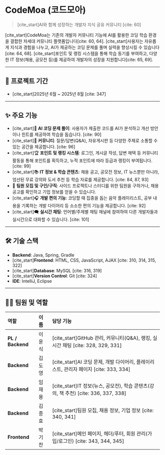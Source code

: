 # CodeMoa (코드모아)

> [cite_start]AI와 함께 성장하는 개발자 지식 공유 커뮤니티 [cite: 60]

[cite_start]CodeMoa는 기존의 개발자 커뮤니티 기능에 AI를 활용한 코딩 학습 환경을 결합한 차세대 커뮤니티 플랫폼입니다[cite: 60, 64]. [cite_start]사용자는 자유롭게 지식과 경험을 나누고, AI가 제공하는 코딩 문제를 풀며 실력을 향상시킬 수 있습니다[cite: 64, 68]. [cite_start]포인트 및 랭킹 시스템을 통해 학습 동기를 부여하고, 다양한 IT 정보(채용, 공모전 등)를 제공하여 개발자의 성장을 지원합니다[cite: 65, 69].

---

## 📅 프로젝트 기간

* [cite_start]2025년 6월 ~ 2025년 8월 [cite: 347]

---

## ✨ 주요 기능

* [cite_start]🤖 **AI 코딩 문제 풀이**: 사용자가 제출한 코드를 AI가 분석하고 개선 방안이나 힌트를 제공하여 학습을 돕습니다. [cite: 90]
* [cite_start]💬 **커뮤니티**: 질문/답변(Q&A), 자유게시판 등 다양한 주제로 소통할 수 있는 공간을 제공합니다. [cite: 96]
* [cite_start]🏆 **포인트 및 랭킹 시스템**: 로그인, 게시글 작성, 답변 채택 등 커뮤니티 활동을 통해 포인트를 획득하고, 누적 포인트에 따라 등급과 랭킹이 부여됩니다. [cite: 99]
* [cite_start]📚 **IT 정보 & 학습 콘텐츠**: 채용 공고, 공모전 정보, IT 뉴스뿐만 아니라, 엄선된 무료 강의와 도서 추천 등 학습 자료를 제공합니다. [cite: 84, 87, 93]
* 🤝 **팀원 모집 및 구인/구직**: 사이드 프로젝트나 스터디를 위한 팀원을 구하거나, 채용 공고를 확인하고 기업 정보를 얻을 수 있습니다.
* [cite_start]🎧 **개발 편의 기능**: 코딩할 때 집중을 돕는 음악 플레이리스트, 공부 내용을 기록하는 개발 다이어리 등 소소한 편의 기능을 제공합니다. [cite: 92]
* [cite_start]🗨️ **실시간 채팅**: 언어별/주제별 채팅 채널에 참여하여 다른 개발자들과 실시간으로 대화할 수 있습니다. [cite: 101]

---

## 🛠️ 기술 스택

* **Backend**: Java, Spring, Gradle
* [cite_start]**Frontend**: HTML, CSS, JavaScript, AJAX [cite: 310, 314, 315, 322]
* [cite_start]**Database**: MySQL [cite: 316, 319]
* [cite_start]**Version Control**: Git [cite: 324]
* **IDE**: IntelliJ, Eclipse

---

## 👨‍💻 팀원 및 역할

| 역할 | 이름 | 담당 기능 |
| :--- | :--- | :--- |
| **PL / Backend** | 이윤식 | [cite_start]GitHub 관리, 커뮤니티(Q&A), 랭킹, 실시간 채팅 [cite: 328, 329, 331] |
| **Backend** | 김도영 | [cite_start]AI 코딩 문제, 개발 다이어리, 플레이리스트, 관리자 페이지 [cite: 333, 334] |
| **Backend** | 임재용 | [cite_start]IT 정보(뉴스, 공모전), 학습 콘텐츠(강의, 책 추천) [cite: 336, 337, 338] |
| **Backend** | 김종효 | [cite_start]팀원 모집, 채용 정보, 기업 정보 [cite: 340, 341] |
| **Frontend** | 박기찬 | [cite_start]메인 페이지, 헤더/푸터, 회원 관리(가입/로그인) [cite: 343, 344, 345] |
